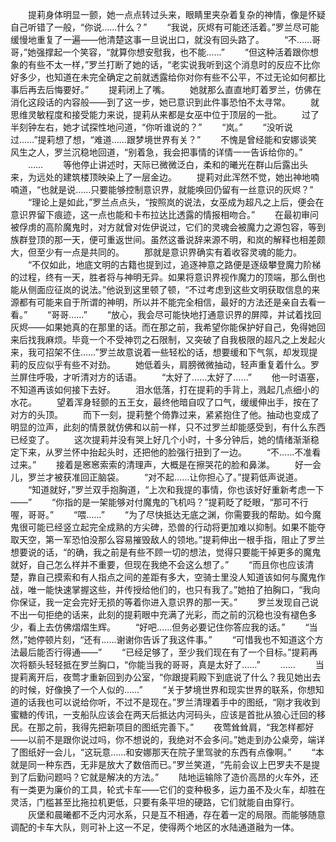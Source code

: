 　　提莉身体明显一颤，她一点点转过头来，眼睛里夹杂着复杂的神情，像是怀疑自己听错了一般，“你说……什么？”
　　“我说，灰烬有可能还活着。”罗兰尽可能缓慢地重复了一遍——他清楚这事一旦说出口，就没有回头路了。
　　“不……哥哥，”她强撑起一个笑容，“就算你想安慰我，也不能……”
　　“但这种活着跟你想象的有些不太一样，”罗兰打断了她的话，“老实说我听到这个消息时的反应不比你好多少，也知道在未完全确定之前就透露给你对你有些不公平，不过无论如何都比事后再去后悔要好。”
　　提莉闭上了嘴。
　　她就那么直直地盯着罗兰，仿佛在消化这段话的内容般——到了这一步，她已意识到此件事恐怕不太寻常。
　　就思维灵敏程度和接受能力来说，提莉从来都是女巫中位于顶层的一批。
　　过了半刻钟左右，她才试探性地问道，“你听谁说的？”
　　“岚。”
　　“没听说过……”提莉想了想，“难道……跟梦境世界有关？”
　　不愧是曾经能和安娜谈笑风生之人，罗兰沉稳地回道，“别着急，我会把事情的详情一一告诉给你的。”
　　……
　　等他停止讲述时，天际已微微泛白，柔和的曦光在群山后露出头来，为远处的建筑楼顶映染上了一层金边。
　　提莉对此浑然不觉，她出神地喃喃道，“也就是说……只要能够控制意识界，就能唤回仍留有一丝意识的灰烬？”
　　“理论上是如此，”罗兰点点头，“按照岚的说法，女巫成为超凡之上后，便会在意识界留下痕迹，这一点也能和卡布拉达比透露的情报相吻合。”
　　在最初审问被俘虏的高阶魔鬼时，对方就曾对佐伊说过，它们的灵魂会被魔力之源包容，等到族群登顶的那一天，便可重返世间。虽然这番说辞来源不明，和岚的解释也相差颇大，但至少有一点是共同的。
　　那就是意识界确实有着收容灵魂的能力。
　　“不仅如此，地底文明的古籍也提到过，追逐神意之路便是逐级攀登魔力阶梯的过程，终有一天，胜者将与神明无异。如果将意识界视作魔力的顶端，那么倒也能从侧面应征岚的说法。”他说到这里顿了顿，“不过考虑到这些文明获取信息的来源都有可能来自于所谓的神明，所以并不能完全相信，最好的方法还是亲自去看一看。”
　　“哥哥……”
　　“放心，我会尽可能快地打通意识界的屏障，并试着找回灰烬——如果她真的在那里的话。而在那之前，我希望你能保护好自己，免得她回来后找我麻烦。毕竟一个不受神罚之石限制，又突破了自我极限的超凡之上发起火来，我可招架不住……”罗兰故意说着一些轻松的话，想要缓和下气氛，却发现提莉的反应似乎有些不对劲。
　　她低着头，肩膀微微抽动，轻声重复着什么。罗兰屏住呼吸，才听清对方的话语。
　　“太好了……太好了……”
　　他一时语塞，不知道再该如何接下去好。
　　泪水低落，打在提莉的手背上，溅起几点细小的水花。
　　望着浑身轻颤的五王女，最终他暗自叹了口气，缓缓伸出手，按在了对方的头顶。
　　而下一刻，提莉整个倚靠过来，紧紧抱住了他。抽动也变成了明显的泣声，此刻的情景就仿佛和以前一样，只不过罗兰却能感受到，有什么东西已经变了。
　　这次提莉并没有哭上好几个小时，十多分钟后，她的情绪渐渐稳定下来，从罗兰怀中抬起头时，还把他的脸强行扭到了一边。
　　“不……不准看过来。”
　　接着是窸窸索索的清理声，大概是在擦哭花的脸和鼻涕。
　　好一会儿，罗兰才被获准回正脑袋。
　　“对不起……让你担心了。”提莉低声说道。
　　“知道就好，”罗兰双手抱胸道，“上次和我提的事情，你也该好好重新考虑一下——”
　　“你指的是一架能够对付魔鬼的飞机吗？”提莉眨了眨眼，“那可不行喔，哥哥。”
　　“喂……”
　　“为了尽快抵达无底之渊，你需要我的帮助。如今魔鬼很可能已经竖立起完全成熟的方尖碑，恐兽的行动将更加难以抑制。如果不能夺取天空，第一军恐怕没那么容易摧毁敌人的领地。”提莉伸出一根手指，阻止了罗兰想要说的话，“的确，我之前是有些不顾一切的想法，觉得只要能干掉更多的魔鬼就好，自己怎么样并不重要，但现在我绝不会这么想了。”
　　“而且你也应该清楚，靠自己摸索和有人指点之间的差距有多大，空骑士里没人知道该如何与魔鬼作战，唯一能快速掌握这些，并传授给他们的，也只有我了。”她拍了拍胸口，“我向你保证，我一定会完好无损的等着你进入意识界的那一天。”
　　罗兰发现自己说不出一句拒绝的话来，此刻的提莉眼中充满了光彩，而之前的沉稳也没有褪色多少，看上去仿佛熠熠生辉。
　　“好吧……但务必要记住你答应我的话。”
　　“当然，”她停顿片刻，“还有……谢谢你告诉了我这件事。”
　　“可惜我也不知道这个方法最后能否行得通——”
　　“已经足够了，至少我们现在有了一个目标。”提莉再次将额头轻轻抵在罗兰胸口，“你能当我的哥哥，真是太好了……”
　　……
　　当提莉离开后，夜莺才重新回到办公室，“你跟提莉殿下到底说了什么？我见她出去的时候，好像换了一个人似的……”
　　“关于梦境世界和现实世界的联系，你想知道的话我也可以说给你听，不过不是现在。”罗兰清理着手中的图纸，“刚才我收到蜜糖的传讯，一支船队应该会在两天后抵达内河码头，应该是首批从狼心迁回的移民。在那之前，我得先把新项目的图纸完善下。”
　　夜莺耸耸肩，“我怎样都好——以前不是跟你说过吗，你不想说的，我绝对不会多问。”她走到办公桌旁，端详了图纸好一会儿，“这玩意……和安娜那天在院子里驾驶的东西有点像啊。”
　　“本就是同一种东西，无非是放大了数倍而已。”罗兰笑道，“先前会议上巴罗夫不是提到了后勤问题吗？它就是解决的方法。”
　　陆地运输除了造价高昂的火车外，还有一类更为廉价的工具，轮式卡车——它们的变种极多，运力虽不及火车，却胜在灵活，门槛甚至比拖拉机更低，只要有条平坦的硬路，它们就能自由穿行。
　　灰堡和晨曦都不乏内河水系，只是互不相通，存在着一定的局限。而能够随意调配的卡车大队，则可补上这一不足，使得两个地区的水陆通道融为一体。